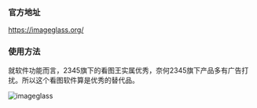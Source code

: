 ### 官方地址
https://imageglass.org/

### 使用方法
就软件功能而言，2345旗下的看图王实属优秀，奈何2345旗下产品多有广告打扰。所以这个看图软件算是优秀的替代品。  


![imageglass](https://img3.appinn.net/images/201908/imageglass.jpg!o)